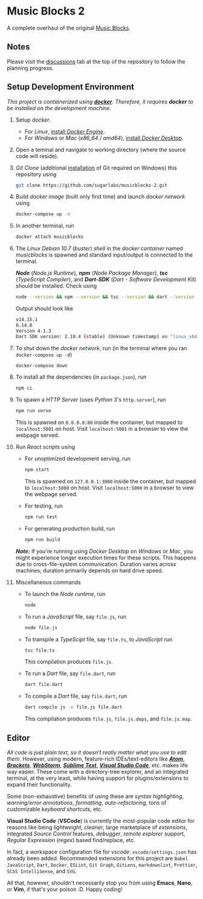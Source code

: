 # Music Blocks 2

A complete overhaul of the original [Music Blocks](https://github.com/sugarlabs/musicblocks).

## Notes

Please visit the [discussions](https://github.com/sugarlabs/musicblocks-2/discussions) tab at the
top of the repository to follow the planning progress.

## Setup Development Environment

_This project is containerized using [**docker**](https://www.docker.com/). Therefore, it requires
**docker** to be installed on the development machine._

1. Setup _docker_.

    - For _Linux_, [install _Docker Engine_](https://docs.docker.com/engine/install/).
    - For _Windows_ or _Mac_ (_x86_64 / amd64_),
    [install _Docker Desktop_](https://www.docker.com/products/docker-desktop).

2. Open a teminal and navigate to working directory (where the source code will reside).

3. _Git Clone_ (additional [installation](https://git-scm.com/downloads) of Git required on
Windows) this repository using

    ```bash
    git clone https://github.com/sugarlabs/musicblocks-2.git
    ```

4. Build _docker image_ (built only first time) and launch _docker network_ using

    ```bash
    docker-compose up -d
    ```

5. In another terminal, run

    ```bash
    docker attach musicblocks
    ```

6. The _Linux Debian 10.7_ (_buster_) _shell_ in the _docker container_ named _musicblocks_ is
spawned and standard input/output is connected to the terminal.

    _**Node**_ (_Node.js Runtime_), _**npm**_ (_Node Package Manager_), _**tsc**_ (_TypeScript
    Compiler_), and _**Dart-SDK**_ (_Dart - Software Development Kit_) should be installed. Check
    using

    ```bash
    node --version && npm --version && tsc --version && dart --version
    ```

    Output should look like

    ```bash
    v14.15.1
    6.14.8
    Version 4.1.3
    Dart SDK version: 2.10.4 (stable) (Unknown timestamp) on "linux_x64"
    ```

7. To shut down the _docker network_, run (in the terminal where you ran `docker-compose up -d`)

    ```bash
    docker-compose down
    ```

8. To install all the dependencies (in `package.json`), run

    ```bash
    npm ci
    ```

9. To spawn a _HTTP Server_ (uses _Python 3_'s `http.server`), run

    ```bash
    npm run serve
    ```

    This is spawned on `0.0.0.0:80` inside the container, but mapped to `localhost:5001` on host.
    Visit `localhost:5001` in a browser to view the webpage served.

10. Run _React scripts_ using

    - For unoptimized development serving, run

        ```bash
        npm start
        ```

        This is spawned on `127.0.0.1:3000` inside the container, but mapped to `localhost:5000` on
        host. Visit `localhost:5000` in a browser to view the webpage served.

    - For testing, run

        ```bash
        npm run test
        ```

    - For generating production build, run

        ```bash
        npm run build
        ```

    _**Note:**_ If you're running using _Docker Desktop_ on _Windows_ or _Mac_, you might experience
    longer execution times for these scripts. This happens due to cross-file-system communication.
    Duration varies across machines; duration primarily depends on hard drive speed.

11. Miscellaneous commands

    - To launch the _Node runtime_, run

        ```bash
        node
        ```

    - To run a _JavaScript_ file, say `file.js`, run

        ```bash
        node file.js
        ```

    - To transpile a _TypeScipt_ file, say `file.ts`, to _JavaScript_ run

        ```bash
        tsc file.ts
        ```

        This compilation produces `file.js`.

    - To run a _Dart_ file, say `file.dart`, run

        ```bash
        dart file.dart
        ```

    - To compile a _Dart_ file, say `file.dart`, run

        ```bash
        dart compile js -o file.js file.dart
        ```

        This compilation produces `file.js`, `file.js.deps`, and `file.js.map`.

## Editor

_All code is just plain text, so it doesn't really matter what you use to edit them._ However, using
modern, feature-rich IDEs/text-editors like [_**Atom**_](https://atom.io/),
[_**Brackets**_](http://brackets.io/), [_**WebStorm**_](https://www.jetbrains.com/webstorm/),
[_**Sublime Text**_](https://www.sublimetext.com/),
[_**Visual Studio Code**_](https://code.visualstudio.com/), etc. makes life way easier. These come
with a directory-tree explorer, and an integrated terminal, at the very least, while having support
for plugins/extensions to expand their functionality.

Some (non-exhaustive) benefits of using these are _syntax highlighting_,
_warning/error annotations_, _formatting_, _auto-refactoring_, tons of customizable
_keyboard shortcuts_, etc.

**Visual Studio Code** (**VSCode**) is currently the most-popular code editor for reasons like being
_lightweight_, _cleaner_, large marketplace of _extensions_, integrated _Source Control_ features,
_debugger_, _remote explorer_ support, _Regular Expression_ (_regex_) based find/replace, etc.

In fact, a workspace configuration file for _vscode_`.vscode/settings.json` has already been added.
Recommended extensions for this project are `Babel JavaScript`, `Dart`, `Docker`, `ESLint`,
`Git Graph`, `GitLens`, `markdownlint`, `Prettier`, `SCSS IntelliSense`, and `SVG`.

All that, however, shouldn't necessarily stop you from using **Emacs**, **Nano**, or **Vim**, if
that's your poison :D. Happy coding!
